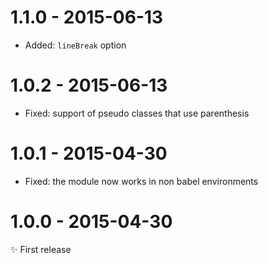 # 1.1.0 - 2015-06-13

- Added: `lineBreak` option

# 1.0.2 - 2015-06-13

- Fixed: support of pseudo classes that use parenthesis

# 1.0.1 - 2015-04-30

- Fixed: the module now works in non babel environments

# 1.0.0 - 2015-04-30

✨ First release
